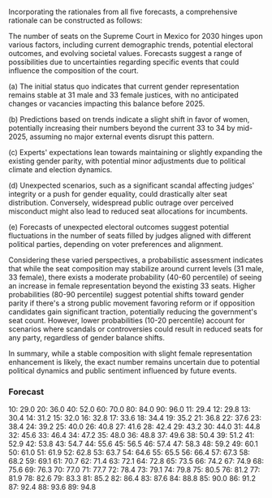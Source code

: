 Incorporating the rationales from all five forecasts, a comprehensive rationale can be constructed as follows:

The number of seats on the Supreme Court in Mexico for 2030 hinges upon various factors, including current demographic trends, potential electoral outcomes, and evolving societal values. Forecasts suggest a range of possibilities due to uncertainties regarding specific events that could influence the composition of the court.

(a) The initial status quo indicates that current gender representation remains stable at 31 male and 33 female justices, with no anticipated changes or vacancies impacting this balance before 2025.

(b) Predictions based on trends indicate a slight shift in favor of women, potentially increasing their numbers beyond the current 33 to 34 by mid-2025, assuming no major external events disrupt this pattern.

(c) Experts' expectations lean towards maintaining or slightly expanding the existing gender parity, with potential minor adjustments due to political climate and election dynamics.

(d) Unexpected scenarios, such as a significant scandal affecting judges' integrity or a push for gender equality, could drastically alter seat distribution. Conversely, widespread public outrage over perceived misconduct might also lead to reduced seat allocations for incumbents.

(e) Forecasts of unexpected electoral outcomes suggest potential fluctuations in the number of seats filled by judges aligned with different political parties, depending on voter preferences and alignment.

Considering these varied perspectives, a probabilistic assessment indicates that while the seat composition may stabilize around current levels (31 male, 33 female), there exists a moderate probability (40-60 percentile) of seeing an increase in female representation beyond the existing 33 seats. Higher probabilities (80-90 percentile) suggest potential shifts toward gender parity if there's a strong public movement favoring reform or if opposition candidates gain significant traction, potentially reducing the government's seat count. However, lower probabilities (10-20 percentile) account for scenarios where scandals or controversies could result in reduced seats for any party, regardless of gender balance shifts.

In summary, while a stable composition with slight female representation enhancement is likely, the exact number remains uncertain due to potential political dynamics and public sentiment influenced by future events.

### Forecast

10: 29.0
20: 36.0
40: 52.0
60: 70.0
80: 84.0
90: 96.0
11: 29.4
12: 29.8
13: 30.4
14: 31.2
15: 32.0
16: 32.8
17: 33.6
18: 34.4
19: 35.2
21: 36.8
22: 37.6
23: 38.4
24: 39.2
25: 40.0
26: 40.8
27: 41.6
28: 42.4
29: 43.2
30: 44.0
31: 44.8
32: 45.6
33: 46.4
34: 47.2
35: 48.0
36: 48.8
37: 49.6
38: 50.4
39: 51.2
41: 52.9
42: 53.8
43: 54.7
44: 55.6
45: 56.5
46: 57.4
47: 58.3
48: 59.2
49: 60.1
50: 61.0
51: 61.9
52: 62.8
53: 63.7
54: 64.6
55: 65.5
56: 66.4
57: 67.3
58: 68.2
59: 69.1
61: 70.7
62: 71.4
63: 72.1
64: 72.8
65: 73.5
66: 74.2
67: 74.9
68: 75.6
69: 76.3
70: 77.0
71: 77.7
72: 78.4
73: 79.1
74: 79.8
75: 80.5
76: 81.2
77: 81.9
78: 82.6
79: 83.3
81: 85.2
82: 86.4
83: 87.6
84: 88.8
85: 90.0
86: 91.2
87: 92.4
88: 93.6
89: 94.8